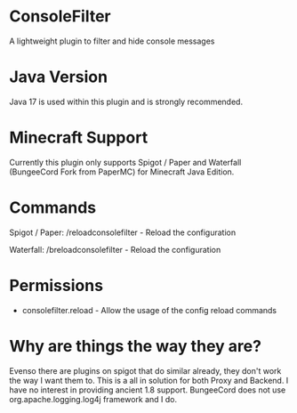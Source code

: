 # ConsoleFilter
A lightweight plugin to filter and hide console messages

# Java Version
Java 17 is used within this plugin and is strongly recommended.

# Minecraft Support
Currently this plugin only supports Spigot / Paper and Waterfall (BungeeCord Fork from PaperMC) for Minecraft Java Edition.

# Commands
Spigot / Paper:
/reloadconsolefilter - Reload the configuration

Waterfall:
/breloadconsolefilter - Reload the configuration

# Permissions
- consolefilter.reload - Allow the usage of the config reload commands

# Why are things the way they are?
Evenso there are plugins on spigot that do similar already, they don't work the way I want them to. This is a all in solution for both Proxy and Backend.
I have no interest in providing ancient 1.8 support.
BungeeCord does not use org.apache.logging.log4j framework and I do.
